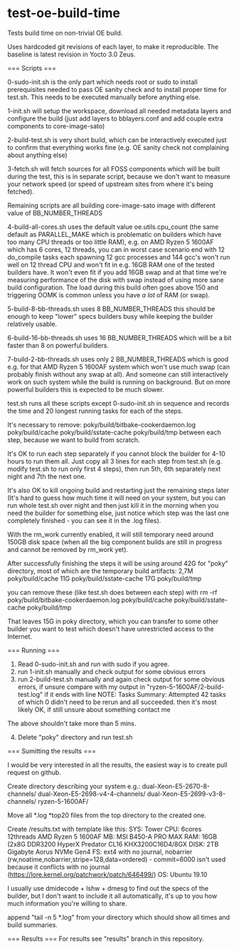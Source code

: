 # test-oe-build-time

Tests build time on non-trivial OE build.

Uses hardcoded git revisions of each layer, to make it reproducible.
The baseline is latest revision in Yocto 3.0 Zeus.

=== Scripts ===

0-sudo-init.sh is the only part which needs root or sudo to install
prerequisites needed to pass OE sanity check and to install proper
time for test.sh. This needs to be executed manually before anything
else.

1-init.sh will setup the workspace, download all needed metadata
layers and configure the build (just add layers to bblayers.conf
and add couple extra components to core-image-sato)

2-build-test.sh is very short build, which can be interactively
executed just to confirm that everything works fine (e.g. OE sanity
check not complaining about anything else)

3-fetch.sh will fetch sources for all FOSS components which will
be built during the test, this is in separate script, because we don't
want to measure your network speed (or speed of upstream sites from
where it's being fetched).

Remaining scripts are all building core-image-sato image with different
value of BB_NUMBER_THREADS

4-build-all-cores.sh uses the default value oe.utils.cpu_count (the same
default as PARALLEL_MAKE which is problematic on builders which have too
many CPU threads or too little RAM), e.g. on AMD Ryzen 5 1600AF which has
6 cores, 12 threads, you can in worst case scenario end with 12 do_compile
tasks each spawning 12 gcc processes and 144 gcc's won't run well on 12
thread CPU and won't fit in e.g. 16GB RAM one of the tested builders have.
It won't even fit if you add 16GB swap and at that time we're measuring
performance of the disk with swap instead of using more sane build
configuration. The load during this build often goes above 150 and triggering
OOMK is common unless you have *a lot* of RAM (or swap).

5-build-8-bb-threads.sh uses 8 BB_NUMBER_THREADS this should be enough
to keep "lower" specs builders busy while keeping the builder relatively
usable.

6-build-16-bb-threads.sh uses 16 BB_NUMBER_THREADS which will be a bit
faster than 8 on powerful builders.

7-build-2-bb-threads.sh uses only 2 BB_NUMBER_THREADS which is good e.g.
for that AMD Ryzen 5 1600AF system which won't use much swap (can probably
finish without any swap at all). And someone can still interactively work
on such system while the build is running on background. But on more
powerful builders this is expected to be much slower.

test.sh runs all these scripts except 0-sudo-init.sh in sequence and
records the time and 20 longest running tasks for each of the steps.

It's necessary to remove:
poky/build/bitbake-cookerdaemon.log poky/build/cache poky/build/sstate-cache poky/build/tmp
between each step, because we want to build from scratch.

It's OK to run each step separately if you cannot block the builder
for 4-10 hours to run them all. Just copy all 3 lines for each step
from test.sh (e.g. modify test.sh to run only first 4 steps), then
run 5th, 6th separately next night and 7th the next one.

It's also OK to kill ongoing build and restarting just the remaining
steps later (It's hard to guess how much time it will need on your
system, but you can run whole test.sh over night and then just kill
it in the morning when you need the builder for something else, just
notice which step was the last one completely finished - you can see
it in the .log files).

With the rm_work currently enabled, it will still temporary need
around 150GB disk space (when all the big component builds are still
in progress and cannot be removed by rm_work yet).

After successfully finishing the steps it will be using around 42G
for "poky" directory, most of which are the temporary build artifacts:
2,7M    poky/build/cache
11G     poky/build/sstate-cache
17G     poky/build/tmp

you can remove these (like test.sh does between each step) with
rm -rf poky/build/bitbake-cookerdaemon.log poky/build/cache poky/build/sstate-cache poky/build/tmp

That leaves 15G in poky directory, which you can transfer to some
other builder you want to test which doesn't have unrestricted
access to the Internet.

=== Running ===

1) Read 0-sudo-init.sh and run with sudo if you agree.
2) run 1-init.sh manually and check output for some obvious errors
3) run 2-build-test.sh manually and again check output for some obvious
   errors, if unsure compare with my output in
   "ryzen-5-1600AF/2-build-test.log" if it ends with line
   NOTE: Tasks Summary: Attempted 42 tasks of which 0 didn't need to be rerun and all succeeded.
   then it's most likely OK, if still unsure about something contact me

The above shouldn't take more than 5 mins.

4) Delete "poky" directory and run test.sh

=== Sumitting the results ===

I would be very interested in all the results, the easiest way is to
create pull request on github.

Create directory describing your system e.g.:
dual-Xeon-E5-2670-8-channels/
dual-Xeon-E5-2698-v4-4-channels/
dual-Xeon-E5-2699-v3-8-channels/
ryzen-5-1600AF/

Move all *.log *top20 files from the top directory to the created one.

Create <your-directory>/results.txt with template like this:
SYS:	Tower
CPU:	6cores 12threads AMD Ryzen 5 1600AF
MB:	MSI B450-A PRO MAX
RAM:	16GB (2x8G DDR3200 HyperX Predator CL16 KHX3200C16D4/8GX
DISK:	2TB Gigabyte Aorus NVMe Gen4
FS:	ext4 with no journal, nobarrier (rw,noatime,nobarrier,stripe=128,data=ordered) - commit=6000 isn't used because it conflicts with no journal (https://lore.kernel.org/patchwork/patch/646499/)
OS:	Ubuntu 19.10

I usually use dmidecode + lshw + dmesg to find out the specs of the builder,
but I don't want to include it all automatically, it's up to you how much
information you're willing to share.

append "tail -n 5 *.log" from your directory which should show all times
and build summaries.

=== Results ===
For results see "results" branch in this repository.
